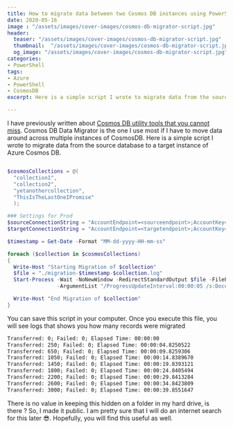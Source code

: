```yaml
---
title: How to migrate data between two Cosmos DB instances using PowerShell
date: 2020-05-16
image : "/assets/images/cover-images/cosmos-db-migrator-script.jpg"
header:
  teaser: "/assets/images/cover-images/cosmos-db-migrator-script.jpg"
  thumbnail:  "/assets/images/cover-images/cosmos-db-migrator-script.jpg"
  og_image: "/assets/images/cover-images/cosmos-db-migrator-script.jpg"
categories:
- PowerShell 
tags:
- Azure
- PowerShell
- CosmosDB 
excerpt: Here is a simple script I wrote to migrate data from the source database to a target instance of Azure Cosmos DB using CosmosDB Migrator

---
```


I have previously written about [Cosmos DB utility tools that you cannot miss](https://www.gurucharan.in/azure/cosmos-db-tools-that-improve-your-productivity/). Cosmos DB Data Migrator is the one I use most if I have to move data around across multiple instances of CosmosDB. Here is a simple script I wrote to migrate data from the source database to a target instance of Azure Cosmos DB.

```powershell

$cosmosCollections = @(
  "collection1",
  "collection2",
  "yetanothercollection",
  "ThisIsTheLastOneIPromise"
  );

### Settings for Prod
$sourceConnectionString = "AccountEndpoint=<sourceendpoint>;AccountKey=<sourcekey>;Database=<sourcedatabase>"
$targetConnectionString = "AccountEndpoint=<targetendpoint>;AccountKey=<targetkey>;Database=<targetdatabase>"

$timestamp = Get-Date -Format "MM-dd-yyyy-HH-mm-ss"

foreach ($collection in $cosmosCollections)
{
  Write-Host "Starting Migration of $collection"
  $file = "./migration-$timestamp-$collection.log"
  Start-Process -Wait -NoNewWindow -RedirectStandardOutput $file -FilePath "\path\to\executable\dt.exe" `
                -ArgumentList "/ProgressUpdateInterval:00:00:05 /s:DocumentDB /s.Collection:$collection /s.ConnectionString:$sourceConnectionString /s.InternalFields /t:DocumentDBBulk /t.DisableIdGeneration /t.Collection:$collection /t.ConnectionString:$targetConnectionString"

  Write-Host "End Migration of $collection"
}
```

You can save this script in your computer. Once you execute this file, you will see logs that shows you how many records were migrated

``` txt
Transferred: 0; Failed: 0; Elapsed Time: 00:00:00
Transferred: 250; Failed: 0; Elapsed Time: 00:00:04.8250522
Transferred: 650; Failed: 0; Elapsed Time: 00:00:09.8259306
Transferred: 1050; Failed: 0; Elapsed Time: 00:00:14.8389670
Transferred: 1450; Failed: 0; Elapsed Time: 00:00:19.8393121
Transferred: 1800; Failed: 0; Elapsed Time: 00:00:24.8405494
Transferred: 2200; Failed: 0; Elapsed Time: 00:00:29.8413284
Transferred: 2600; Failed: 0; Elapsed Time: 00:00:34.8423809
Transferred: 3000; Failed: 0; Elapsed Time: 00:00:39.8551647
```

There is no value in keeping this hidden on a folder in my hard drive, is there ? So, I made it public. I am pretty sure that I will do an internet search for this later 😎. Hopefully, you will find this useful as well.
